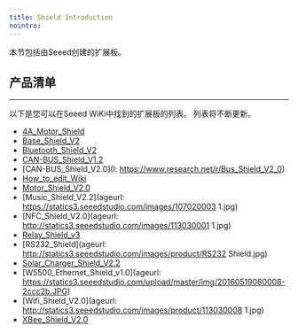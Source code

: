 ```yaml
---
title: Shield Introduction
nointro:
---
```


本节包括由Seeed创建的扩展板。

## 产品清单
---

以下是您可以在Seeed WiKi中找到的扩展板的列表。 列表将不断更新。

* [4A_Motor_Shield](http://seeed.wiki/4A_Motor_Shield)
* [Base_Shield_V2](http://seeed.wiki/Base_Shield_V2)
* [Bluetooth_Shield_V2](http://seeed.wiki/Bluetooth_Shield_V2)
* [CAN-BUS_Shield_V1.2](http://seeed.wiki/CAN-BUS_Shield_V1.2)
* [CAN-BUS_Shield_V2.0](l: https://www.research.net/r/Bus_Shield_V2_0)
* [How_to_edit_Wiki](http://seeed.wiki/How_to_edit_Wiki)
* [Motor_Shield_V2.0](http://seeed.wiki/Motor_Shield_V2.0)
* [Music_Shield_V2.2](ageurl: https://statics3.seeedstudio.com/images/107020003 1.jpg)
* [NFC_Shield_V2.0](ageurl: http://statics3.seeedstudio.com/images/113030001 1.jpg)
* [Relay_Shield_v3](http://seeed.wiki/Relay_Shield_v3)
* [RS232_Shield](ageurl: http://statics3.seeedstudio.com/images/product/RS232 Shield.jpg)
* [Solar_Charger_Shield_V2.2](http://seeed.wiki/Solar_Charger_Shield_V2.2)
* [W5500_Ethernet_Shield_v1.0](ageurl: https://statics3.seeedstudio.com/upload/master/img/20160519080008-2ccc2b.JPG)
* [Wifi_Shield_V2.0](ageurl: http://statics3.seeedstudio.com/images/product/113030008 1.jpg)
* [XBee_Shield_V2.0](http://seeed.wiki/XBee_Shield_V2.0)